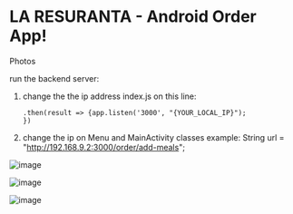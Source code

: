 # LA RESURANTA - Android Order App!

Photos
  
run the backend server:
  
  1. change the the ip address index.js on this line:
  
       <code>.then(result => {app.listen('3000', "{YOUR_LOCAL_IP}"); })</code>
  
  2. change the ip on Menu and MainActivity classes 
 example:  String url = "http://192.168.9.2:3000/order/add-meals";
 
 
 
  
  
![image](https://user-images.githubusercontent.com/48179479/157681228-8df15ff8-6c94-467e-a423-a18c867ee064.png)



![image](https://user-images.githubusercontent.com/48179479/157681270-8c2b1c21-992b-42ce-bb15-14914db4bf8b.png)
  
  
  
![image](https://user-images.githubusercontent.com/48179479/157681596-f23a68db-710e-4f12-adec-bc79fbc6b38f.png)

